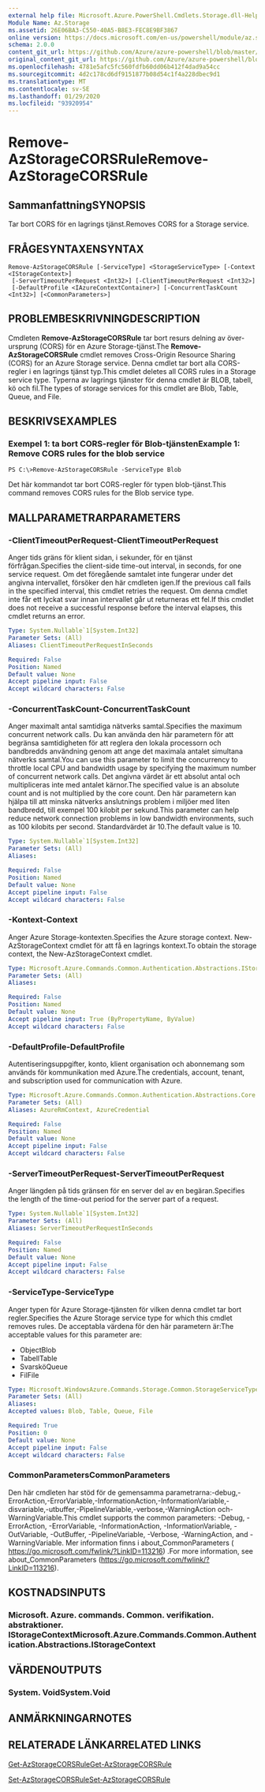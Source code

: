 ```yaml
---
external help file: Microsoft.Azure.PowerShell.Cmdlets.Storage.dll-Help.xml
Module Name: Az.Storage
ms.assetid: 26E06BA3-C550-40A5-B8E3-FEC8E9BF3867
online version: https://docs.microsoft.com/en-us/powershell/module/az.storage/remove-azstoragecorsrule
schema: 2.0.0
content_git_url: https://github.com/Azure/azure-powershell/blob/master/src/Storage/Storage.Management/help/Remove-AzStorageCORSRule.md
original_content_git_url: https://github.com/Azure/azure-powershell/blob/master/src/Storage/Storage.Management/help/Remove-AzStorageCORSRule.md
ms.openlocfilehash: 4781e5afc5fc560fdfb60dd06b412f4dad9a54cc
ms.sourcegitcommit: 4d2c178cd6df9151877b08d54c1f4a228dbec9d1
ms.translationtype: MT
ms.contentlocale: sv-SE
ms.lasthandoff: 01/29/2020
ms.locfileid: "93920954"
---
```

# <span data-ttu-id="daf1f-101">Remove-AzStorageCORSRule</span><span class="sxs-lookup"><span data-stu-id="daf1f-101">Remove-AzStorageCORSRule</span></span>

## <span data-ttu-id="daf1f-102">Sammanfattning</span><span class="sxs-lookup"><span data-stu-id="daf1f-102">SYNOPSIS</span></span>
<span data-ttu-id="daf1f-103">Tar bort CORS för en lagrings tjänst.</span><span class="sxs-lookup"><span data-stu-id="daf1f-103">Removes CORS for a Storage service.</span></span>

## <span data-ttu-id="daf1f-104">FRÅGESYNTAXEN</span><span class="sxs-lookup"><span data-stu-id="daf1f-104">SYNTAX</span></span>

```
Remove-AzStorageCORSRule [-ServiceType] <StorageServiceType> [-Context <IStorageContext>]
 [-ServerTimeoutPerRequest <Int32>] [-ClientTimeoutPerRequest <Int32>]
 [-DefaultProfile <IAzureContextContainer>] [-ConcurrentTaskCount <Int32>] [<CommonParameters>]
```

## <span data-ttu-id="daf1f-105">PROBLEMBESKRIVNING</span><span class="sxs-lookup"><span data-stu-id="daf1f-105">DESCRIPTION</span></span>
<span data-ttu-id="daf1f-106">Cmdleten **Remove-AzStorageCORSRule** tar bort resurs delning av över-ursprung (CORS) för en Azure Storage-tjänst.</span><span class="sxs-lookup"><span data-stu-id="daf1f-106">The **Remove-AzStorageCORSRule** cmdlet removes Cross-Origin Resource Sharing (CORS) for an Azure Storage service.</span></span>
<span data-ttu-id="daf1f-107">Denna cmdlet tar bort alla CORS-regler i en lagrings tjänst typ.</span><span class="sxs-lookup"><span data-stu-id="daf1f-107">This cmdlet deletes all CORS rules in a Storage service type.</span></span>
<span data-ttu-id="daf1f-108">Typerna av lagrings tjänster för denna cmdlet är BLOB, tabell, kö och fil.</span><span class="sxs-lookup"><span data-stu-id="daf1f-108">The types of storage services for this cmdlet are Blob, Table, Queue, and File.</span></span>

## <span data-ttu-id="daf1f-109">BESKRIVS</span><span class="sxs-lookup"><span data-stu-id="daf1f-109">EXAMPLES</span></span>

### <span data-ttu-id="daf1f-110">Exempel 1: ta bort CORS-regler för Blob-tjänsten</span><span class="sxs-lookup"><span data-stu-id="daf1f-110">Example 1: Remove CORS rules for the blob service</span></span>
```
PS C:\>Remove-AzStorageCORSRule -ServiceType Blob
```

<span data-ttu-id="daf1f-111">Det här kommandot tar bort CORS-regler för typen blob-tjänst.</span><span class="sxs-lookup"><span data-stu-id="daf1f-111">This command removes CORS rules for the Blob service type.</span></span>

## <span data-ttu-id="daf1f-112">MALLPARAMETRAR</span><span class="sxs-lookup"><span data-stu-id="daf1f-112">PARAMETERS</span></span>

### <span data-ttu-id="daf1f-113">-ClientTimeoutPerRequest</span><span class="sxs-lookup"><span data-stu-id="daf1f-113">-ClientTimeoutPerRequest</span></span>
<span data-ttu-id="daf1f-114">Anger tids gräns för klient sidan, i sekunder, för en tjänst förfrågan.</span><span class="sxs-lookup"><span data-stu-id="daf1f-114">Specifies the client-side time-out interval, in seconds, for one service request.</span></span>
<span data-ttu-id="daf1f-115">Om det föregående samtalet inte fungerar under det angivna intervallet, försöker den här cmdleten igen.</span><span class="sxs-lookup"><span data-stu-id="daf1f-115">If the previous call fails in the specified interval, this cmdlet retries the request.</span></span>
<span data-ttu-id="daf1f-116">Om denna cmdlet inte får ett lyckat svar innan intervallet går ut returneras ett fel.</span><span class="sxs-lookup"><span data-stu-id="daf1f-116">If this cmdlet does not receive a successful response before the interval elapses, this cmdlet returns an error.</span></span>

```yaml
Type: System.Nullable`1[System.Int32]
Parameter Sets: (All)
Aliases: ClientTimeoutPerRequestInSeconds

Required: False
Position: Named
Default value: None
Accept pipeline input: False
Accept wildcard characters: False
```

### <span data-ttu-id="daf1f-117">-ConcurrentTaskCount</span><span class="sxs-lookup"><span data-stu-id="daf1f-117">-ConcurrentTaskCount</span></span>
<span data-ttu-id="daf1f-118">Anger maximalt antal samtidiga nätverks samtal.</span><span class="sxs-lookup"><span data-stu-id="daf1f-118">Specifies the maximum concurrent network calls.</span></span>
<span data-ttu-id="daf1f-119">Du kan använda den här parametern för att begränsa samtidigheten för att reglera den lokala processorn och bandbredds användning genom att ange det maximala antalet simultana nätverks samtal.</span><span class="sxs-lookup"><span data-stu-id="daf1f-119">You can use this parameter to limit the concurrency to throttle local CPU and bandwidth usage by specifying the maximum number of concurrent network calls.</span></span>
<span data-ttu-id="daf1f-120">Det angivna värdet är ett absolut antal och multipliceras inte med antalet kärnor.</span><span class="sxs-lookup"><span data-stu-id="daf1f-120">The specified value is an absolute count and is not multiplied by the core count.</span></span>
<span data-ttu-id="daf1f-121">Den här parametern kan hjälpa till att minska nätverks anslutnings problem i miljöer med liten bandbredd, till exempel 100 kilobit per sekund.</span><span class="sxs-lookup"><span data-stu-id="daf1f-121">This parameter can help reduce network connection problems in low bandwidth environments, such as 100 kilobits per second.</span></span>
<span data-ttu-id="daf1f-122">Standardvärdet är 10.</span><span class="sxs-lookup"><span data-stu-id="daf1f-122">The default value is 10.</span></span>

```yaml
Type: System.Nullable`1[System.Int32]
Parameter Sets: (All)
Aliases:

Required: False
Position: Named
Default value: None
Accept pipeline input: False
Accept wildcard characters: False
```

### <span data-ttu-id="daf1f-123">-Kontext</span><span class="sxs-lookup"><span data-stu-id="daf1f-123">-Context</span></span>
<span data-ttu-id="daf1f-124">Anger Azure Storage-kontexten.</span><span class="sxs-lookup"><span data-stu-id="daf1f-124">Specifies the Azure storage context.</span></span>
<span data-ttu-id="daf1f-125">New-AzStorageContext cmdlet för att få en lagrings kontext.</span><span class="sxs-lookup"><span data-stu-id="daf1f-125">To obtain the storage context, the New-AzStorageContext cmdlet.</span></span>

```yaml
Type: Microsoft.Azure.Commands.Common.Authentication.Abstractions.IStorageContext
Parameter Sets: (All)
Aliases:

Required: False
Position: Named
Default value: None
Accept pipeline input: True (ByPropertyName, ByValue)
Accept wildcard characters: False
```

### <span data-ttu-id="daf1f-126">-DefaultProfile</span><span class="sxs-lookup"><span data-stu-id="daf1f-126">-DefaultProfile</span></span>
<span data-ttu-id="daf1f-127">Autentiseringsuppgifter, konto, klient organisation och abonnemang som används för kommunikation med Azure.</span><span class="sxs-lookup"><span data-stu-id="daf1f-127">The credentials, account, tenant, and subscription used for communication with Azure.</span></span>

```yaml
Type: Microsoft.Azure.Commands.Common.Authentication.Abstractions.Core.IAzureContextContainer
Parameter Sets: (All)
Aliases: AzureRmContext, AzureCredential

Required: False
Position: Named
Default value: None
Accept pipeline input: False
Accept wildcard characters: False
```

### <span data-ttu-id="daf1f-128">-ServerTimeoutPerRequest</span><span class="sxs-lookup"><span data-stu-id="daf1f-128">-ServerTimeoutPerRequest</span></span>
<span data-ttu-id="daf1f-129">Anger längden på tids gränsen för en server del av en begäran.</span><span class="sxs-lookup"><span data-stu-id="daf1f-129">Specifies the length of the time-out period for the server part of a request.</span></span>

```yaml
Type: System.Nullable`1[System.Int32]
Parameter Sets: (All)
Aliases: ServerTimeoutPerRequestInSeconds

Required: False
Position: Named
Default value: None
Accept pipeline input: False
Accept wildcard characters: False
```

### <span data-ttu-id="daf1f-130">-ServiceType</span><span class="sxs-lookup"><span data-stu-id="daf1f-130">-ServiceType</span></span>
<span data-ttu-id="daf1f-131">Anger typen för Azure Storage-tjänsten för vilken denna cmdlet tar bort regler.</span><span class="sxs-lookup"><span data-stu-id="daf1f-131">Specifies the Azure Storage service type for which this cmdlet removes rules.</span></span>
<span data-ttu-id="daf1f-132">De acceptabla värdena för den här parametern är:</span><span class="sxs-lookup"><span data-stu-id="daf1f-132">The acceptable values for this parameter are:</span></span>
- <span data-ttu-id="daf1f-133">Object</span><span class="sxs-lookup"><span data-stu-id="daf1f-133">Blob</span></span> 
- <span data-ttu-id="daf1f-134">Tabell</span><span class="sxs-lookup"><span data-stu-id="daf1f-134">Table</span></span> 
- <span data-ttu-id="daf1f-135">Svarskö</span><span class="sxs-lookup"><span data-stu-id="daf1f-135">Queue</span></span> 
- <span data-ttu-id="daf1f-136">Fil</span><span class="sxs-lookup"><span data-stu-id="daf1f-136">File</span></span>

```yaml
Type: Microsoft.WindowsAzure.Commands.Storage.Common.StorageServiceType
Parameter Sets: (All)
Aliases:
Accepted values: Blob, Table, Queue, File

Required: True
Position: 0
Default value: None
Accept pipeline input: False
Accept wildcard characters: False
```

### <span data-ttu-id="daf1f-137">CommonParameters</span><span class="sxs-lookup"><span data-stu-id="daf1f-137">CommonParameters</span></span>
<span data-ttu-id="daf1f-138">Den här cmdleten har stöd för de gemensamma parametrarna:-debug,-ErrorAction,-ErrorVariable,-InformationAction,-InformationVariable,-disvariable,-utbuffer,-PipelineVariable,-verbose,-WarningAction och-WarningVariable.</span><span class="sxs-lookup"><span data-stu-id="daf1f-138">This cmdlet supports the common parameters: -Debug, -ErrorAction, -ErrorVariable, -InformationAction, -InformationVariable, -OutVariable, -OutBuffer, -PipelineVariable, -Verbose, -WarningAction, and -WarningVariable.</span></span> <span data-ttu-id="daf1f-139">Mer information finns i about_CommonParameters ( https://go.microsoft.com/fwlink/?LinkID=113216) .</span><span class="sxs-lookup"><span data-stu-id="daf1f-139">For more information, see about_CommonParameters (https://go.microsoft.com/fwlink/?LinkID=113216).</span></span>

## <span data-ttu-id="daf1f-140">KOSTNADS</span><span class="sxs-lookup"><span data-stu-id="daf1f-140">INPUTS</span></span>

### <span data-ttu-id="daf1f-141">Microsoft. Azure. commands. Common. verifikation. abstraktioner. IStorageContext</span><span class="sxs-lookup"><span data-stu-id="daf1f-141">Microsoft.Azure.Commands.Common.Authentication.Abstractions.IStorageContext</span></span>

## <span data-ttu-id="daf1f-142">VÄRDEN</span><span class="sxs-lookup"><span data-stu-id="daf1f-142">OUTPUTS</span></span>

### <span data-ttu-id="daf1f-143">System. Void</span><span class="sxs-lookup"><span data-stu-id="daf1f-143">System.Void</span></span>

## <span data-ttu-id="daf1f-144">ANMÄRKNINGAR</span><span class="sxs-lookup"><span data-stu-id="daf1f-144">NOTES</span></span>

## <span data-ttu-id="daf1f-145">RELATERADE LÄNKAR</span><span class="sxs-lookup"><span data-stu-id="daf1f-145">RELATED LINKS</span></span>

[<span data-ttu-id="daf1f-146">Get-AzStorageCORSRule</span><span class="sxs-lookup"><span data-stu-id="daf1f-146">Get-AzStorageCORSRule</span></span>](./Get-AzStorageCORSRule.md)

[<span data-ttu-id="daf1f-147">Set-AzStorageCORSRule</span><span class="sxs-lookup"><span data-stu-id="daf1f-147">Set-AzStorageCORSRule</span></span>](./Set-AzStorageCORSRule.md)


